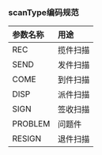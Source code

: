### **scanType编码规范**

| **参数名称** | **用途** |
| :--- | :--- |
| REC | 揽件扫描 |
| SEND | 发件扫描 |
| COME | 到件扫描 |
| DISP | 派件扫描 |
| SIGN | 签收扫描 |
| PROBLEM | 问题件 |
| RESIGN | 退件扫描 |

  



